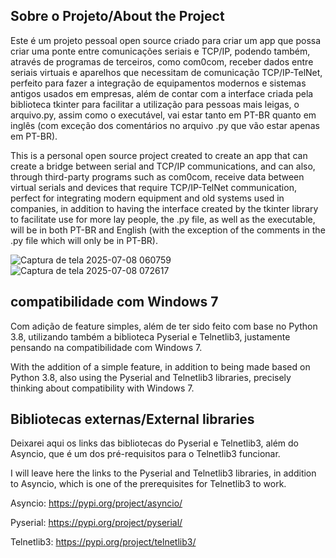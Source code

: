 ## Sobre o Projeto/About the Project

Este é um projeto pessoal open source criado para criar um app que possa criar uma ponte entre comunicações seriais e TCP/IP, podendo também, através de programas de terceiros, como com0com, receber dados entre seriais virtuais e aparelhos que necessitam de comunicação TCP/IP-TelNet, perfeito para fazer a integração de equipamentos modernos e sistemas antigos usados em empresas, além de contar com a interface criada pela biblioteca tkinter para facilitar a utilização para pessoas mais leigas, o arquivo.py, assim como o executável, vai estar tanto em PT-BR quanto em inglês (com exceção dos comentários no arquivo .py que vão estar apenas em PT-BR).

This is a personal open source project created to create an app that can create a bridge between serial and TCP/IP communications, and can also, through third-party programs such as com0com, receive data between virtual serials and devices that require TCP/IP-TelNet communication, perfect for integrating modern equipment and old systems used in companies, in addition to having the interface created by the tkinter library to facilitate use for more lay people, the .py file, as well as the executable, will be in both PT-BR and English (with the exception of the comments in the .py file which will only be in PT-BR).

![Captura de tela 2025-07-08 060759](https://github.com/user-attachments/assets/c85735ef-9907-42be-945a-87b952a2e14e)
![Captura de tela 2025-07-08 072617](https://github.com/user-attachments/assets/831a4169-35e2-49f4-847e-cfd574fe29cf)


## compatibilidade com Windows 7
Com adição de feature simples, além de ter sido feito com base no Python 3.8, utilizando também a biblioteca Pyserial e Telnetlib3, justamente pensando na compatibilidade com Windows 7.

With the addition of a simple feature, in addition to being made based on Python 3.8, also using the Pyserial and Telnetlib3 libraries, precisely thinking about compatibility with Windows 7.

## Bibliotecas externas/External libraries

Deixarei aqui os links das bibliotecas do Pyserial e Telnetlib3, além do Asyncio, que é um dos pré-requisitos para o Telnetlib3 funcionar.

I will leave here the links to the Pyserial and Telnetlib3 libraries, in addition to Asyncio, which is one of the prerequisites for Telnetlib3 to work.

Asyncio:
https://pypi.org/project/asyncio/

Pyserial:
https://pypi.org/project/pyserial/

Telnetlib3:
https://pypi.org/project/telnetlib3/
